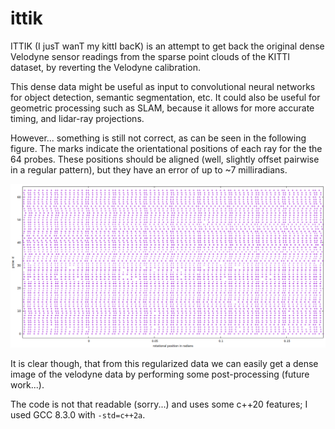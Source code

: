 # ittik

ITTIK (I jusT wanT my kittI bacK) is an attempt to get back the original dense Velodyne sensor readings from the sparse point clouds of the KITTI dataset, by reverting the Velodyne calibration.

This dense data might be useful as input to convolutional neural networks for object detection, semantic segmentation, etc. It could also be useful for geometric processing such as SLAM, because it allows for more accurate timing, and lidar-ray projections.

However... something is still not correct, as can be seen in the following figure. The marks indicate the orientational positions of each ray for the the 64 probes. These positions should be aligned (well, slightly offset pairwise in a regular pattern), but they have an error of up to ~7 milliradians.

<img src="./aligned...almost.png">

It is clear though, that from this regularized data we can easily get a dense image of the velodyne data by performing some post-processing (future work...).

The code is not that readable (sorry...) and uses some c++20 features; I used GCC 8.3.0 with `-std=c++2a`.
